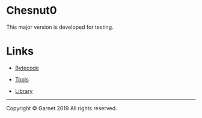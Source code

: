 # Chesnut0

This major version is developed for testing.

# Links

- [Bytecode](/docs/en/releases/ches0/bytecode/summary.md)

- [Tools](/docs/en/releases/ches0/tools/summary.md)

- [Library](/docs/en/releases/ches0/library/summary.md)

---

Copyright © Garnet 2019 All rights reserved.
